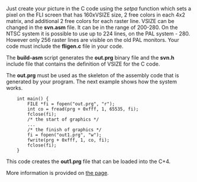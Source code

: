Just create your picture in the C code using the *setpa* function which sets a pixel on the FLI screen that has 160xVSIZE size, 2 free colors in each 4x2 matrix, and additional 2 free colors for each raster line.  VSIZE can be changed in the **svn.asm** file.  It can be in the range of 200-280.  On the NTSC system it is possible to use up to 224 lines, on the PAL system - 280.  However only 256 raster lines are visible on the old PAL monitors.  Your code must include the **fligen.c** file in your code.

The **build-asm** script generates the **out.prg** binary file and the **svn.h** include file that contains the definition of VSIZE for the C code.

The **out.prg** must be used as the skeleton of the assembly code that is generated by your program.  The next example shows how the system works.

		int main() {
			FILE *fi = fopen("out.prg", "r");
			int co = fread(prg + 0xfff, 1, 65535, fi);
			fclose(fi);
			/* the start of graphics */
			...
			/* the finish of graphics */
			fi = fopen("out1.prg", "w");
			fwrite(prg + 0xfff, 1, co, fi);
			fclose(fi);
		}

This code creates the **out1.prg** file that can be loaded into the C+4.

More information is provided on [the page](https://litwr2.github.io/plus4/cross-c-fli-programming.html).

